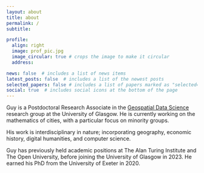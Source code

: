 ```yaml
---
layout: about
title: about
permalink: /
subtitle: 

profile:
  align: right
  image: prof_pic.jpg
  image_circular: true # crops the image to make it circular
  address: 

news: false  # includes a list of news items
latest_posts: false  # includes a list of the newest posts
selected_papers: false # includes a list of papers marked as "selected={true}"
social: true  # includes social icons at the bottom of the page
---
```


Guy is a Postdoctoral Research Associate in the <a href='https://www.gla.ac.uk/colleges/scienceengineering/research/researchthemes/datascience/geospatialdatascience/'>Geospatial Data Science</a> research group at the University of Glasgow. He is currently working on the mathematics of cities, with a particular focus on minority groups. 

His work is interdisciplinary in nature; incorporating geography, economic history, digital humanities, and computer science.

Guy has previously held academic positions at The Alan Turing Institute and The Open University, before joining the University of Glasgow in 2023. He earned his PhD from the University of Exeter in 2020.